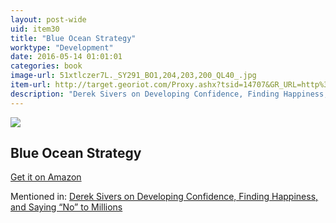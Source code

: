 ```yaml
---
layout: post-wide
uid: item30
title: "Blue Ocean Strategy"
worktype: "Development"
date: 2016-05-14 01:01:01
categories: book
image-url: 51xtlczer7L._SY291_BO1,204,203,200_QL40_.jpg
item-url: http://target.georiot.com/Proxy.ashx?tsid=14707&GR_URL=http%3A%2F%2Fwww.amazon.com%2FBlue-Ocean-Strategy-Uncontested-Competition%2Fdp%2F1591396190%2F
description: "Derek Sivers on Developing Confidence, Finding Happiness, and Saying “No” to Millions"
---
```

<a href="http://target.georiot.com/Proxy.ashx?tsid=14707&GR_URL=http%3A%2F%2Fwww.amazon.com%2FBlue-Ocean-Strategy-Uncontested-Competition%2Fdp%2F1591396190%2F" target="blank"><img src="../../../../img/thumbs/51xtlczer7L._SY291_BO1,204,203,200_QL40_.jpg" class="prod-img"></a>
<h2>Blue Ocean Strategy</h2>
<p><a href="http://target.georiot.com/Proxy.ashx?tsid=14707&GR_URL=http%3A%2F%2Fwww.amazon.com%2FBlue-Ocean-Strategy-Uncontested-Competition%2Fdp%2F1591396190%2F" target="blank">Get it on Amazon</a><p>
<p>Mentioned in: <a href="http://fourhourworkweek.com/2015/12/14/derek-sivers-on-developing-confidence-finding-happiness-and-saying-no-to-millions/" target="blank">Derek Sivers on Developing Confidence, Finding Happiness, and Saying “No” to Millions</a></p>
